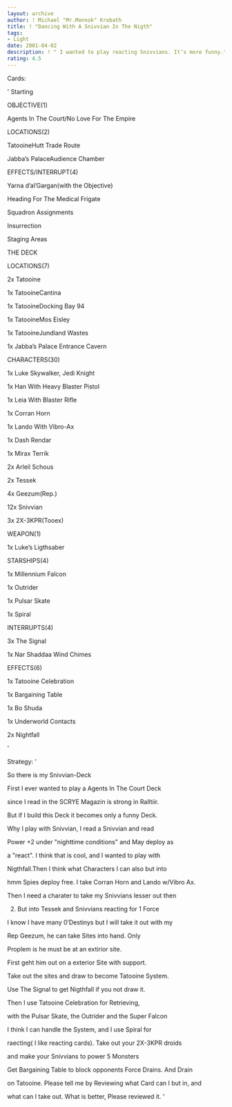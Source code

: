 ```yaml
---
layout: archive
author: ! Michael "Mr.Monnok" Krobath
title: ! "Dancing With A Snivvian In The Nigth"
tags:
- Light
date: 2001-04-02
description: ! " I wanted to play reacting Snivvians. It’s more funny."
rating: 4.5
---
```

Cards: 

' 
 Starting


 OBJECTIVE(1)

 Agents In The Court/No Love For The Empire


 LOCATIONS(2)

 TatooineHutt Trade Route

 Jabba’s PalaceAudience Chamber


 EFFECTS/INTERRUPT(4)

 Yarna d’al’Gargan(with the Objective)

 Heading For The Medical Frigate

 Squadron Assignments

 Insurrection

 Staging Areas


 THE DECK


 LOCATIONS(7)

 2x Tatooine

 1x TatooineCantina

 1x TatooineDocking Bay 94

 1x TatooineMos Eisley

 1x TatooineJundland Wastes

 1x Jabba’s Palace Entrance Cavern


 CHARACTERS(30)

 1x Luke Skywalker, Jedi Knight

 1x Han With Heavy Blaster Pistol

 1x Leia With Blaster Rifle

 1x Corran Horn

 1x Lando With Vibro-Ax

 1x Dash Rendar

 1x Mirax Terrik

 2x Arleil Schous

 2x Tessek

 4x Geezum(Rep.)

12x Snivvian

 3x 2X-3KPR(Tooex)


 WEAPON(1)

 1x Luke’s Ligthsaber


 STARSHIPS(4)

 1x Millennium Falcon

 1x Outrider

 1x Pulsar Skate

 1x Spiral


 INTERRUPTS(4)

 3x The Signal

 1x Nar Shaddaa Wind Chimes


 EFFECTS(6)

 1x Tatooine Celebration

 1x Bargaining Table

 1x Bo Shuda

 1x Underworld Contacts

 2x Nightfall

'

Strategy: '

 
 So there is my Snivvian-Deck


 First I ever wanted to play a Agents In The Court Deck

 since I read in the SCRYE Magazin is strong in Ralltiir.


 But if I build this Deck it becomes only a funny Deck.

 Why I play with Snivvian, I read a Snivvian and read

 Power +2 under "nighttime conditions" and May deploy as

 a "react". I think that is cool, and I wanted to play with

 Nigthfall.Then I think what Characters I can also but into

 hmm Spies deploy free. I take Corran Horn and Lando w/Vibro Ax.

 Then I need a charater to take my Snivvians lesser out then

 2. But into Tessek and Snivvians reacting for 1 Force


 I know I have many 0’Destinys but I will take it out with my

 Rep Geezum, he can take Sites into hand. Only

 Proplem is he must be at an extirior site.

 First geht him out on a exterior Site with support.

 Take out the sites and draw to become Tatooine System.

 Use The Signal to get Nigthfall if you not draw it. 


 Then I use Tatooine Celebration for Retrieving,

 with the Pulsar Skate, the Outrider and the Super Falcon

 I think I can handle the System, and I use Spiral for

 raecting( I like reacting cards). Take out your 2X-3KPR droids

 and make your Snivvians to power 5 Monsters


 Get Bargaining Table to block opponents Force Drains. And Drain

 on Tatooine. Please tell me by Reviewing what Card can I but in, and

 what can I take out. What is better, Please reviewed it. '